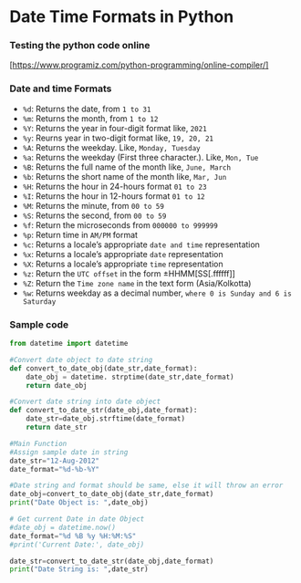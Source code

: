# Date Time Formats in Python
### Testing the python code online
[https://www.programiz.com/python-programming/online-compiler/]

### Date and time Formats
- `%d`: Returns the date, from `1 to 31`
- `%m`: Returns the month, from `1 to 12`
- `%Y`: Returns the year in four-digit format like, `2021`
- `%y`: Reurns year in two-digit format like, `19, 20, 21`
- `%A`: Returns the weekday. Like, `Monday, Tuesday`
- `%a`: Returns the weekday (First three character.). Like, `Mon, Tue`
- `%B`: Returns the full name of the month like, `June, March`
- `%b`: Returns the short name of the month like, `Mar, Jun`
- `%H`: Returns the hour in 24-hours format `01 to 23`
- `%I`: Returns the hour in 12-hours format `01 to 12`
- `%M`: Returns the minute, from `00 to 59`
- `%S`: Returns the second, from `00 to 59`
- `%f`: Return the microseconds from `000000 to 999999`
- `%p`: Return time in `AM/PM` format
- `%c`: Returns a locale’s appropriate `date and time` representation
- `%x`: Returns a locale’s appropriate `date` representation
- `%X`: Returns a locale’s appropriate `time` representation
- `%z`: Return the `UTC offset` in the form ±HHMM[SS[.ffffff]]
- `%Z`: Return the `Time zone name` in the text form (Asia/Kolkotta)
- `%w`: Returns weekday as a decimal number, `where 0 is Sunday and 6 is Saturday`

### Sample code
```python
from datetime import datetime

#Convert date object to date string
def convert_to_date_obj(date_str,date_format):
	date_obj = datetime. strptime(date_str,date_format)
	return date_obj

#Convert date string into date object
def convert_to_date_str(date_obj,date_format):
	date_str=date_obj.strftime(date_format)
	return date_str

#Main Function
#Assign sample date in string
date_str="12-Aug-2012"
date_format="%d-%b-%Y"

#Date string and format should be same, else it will throw an error
date_obj=convert_to_date_obj(date_str,date_format)
print("Date Object is: ",date_obj)

# Get current Date in date Object
#date_obj = datetime.now()
date_format="%d %B %y %H:%M:%S"
#print('Current Date:', date_obj)

date_str=convert_to_date_str(date_obj,date_format)
print("Date String is: ",date_str)
```

